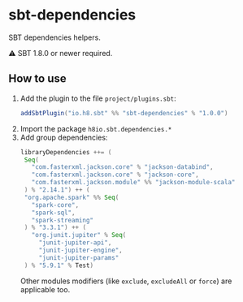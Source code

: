 # sbt-dependencies
SBT dependencies helpers.

⚠️ SBT 1.8.0 or newer required.

## How to use
1. Add the plugin to the file `project/plugins.sbt`:
   ```scala
   addSbtPlugin("io.h8.sbt" %% "sbt-dependencies" % "1.0.0")
   ```
2. Import the package `h8io.sbt.dependencies.*`
3. Add group dependencies:
   ```scala
   libraryDependencies ++= (
    Seq(
      "com.fasterxml.jackson.core" % "jackson-databind",
      "com.fasterxml.jackson.core" % "jackson-core",
      "com.fasterxml.jackson.module" %% "jackson-module-scala"
    ) % "2.14.1") ++ (
    "org.apache.spark" %% Seq(
      "spark-core",
      "spark-sql",
      "spark-streaming"
    ) % "3.3.1") ++ (
      "org.junit.jupiter" % Seq(
        "junit-jupiter-api",
        "junit-jupiter-engine",
        "junit-jupiter-params"
    ) % "5.9.1" % Test)
   ```
   Other modules modifiers (like `exclude`, `excludeAll` or `force`) are applicable too.